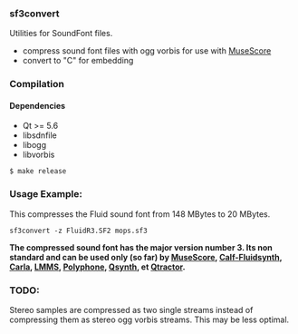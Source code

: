 ### sf3convert

Utilities for SoundFont files.

* compress sound font files with ogg vorbis for use with [MuseScore](http://musescore.org)
* convert to "C" for embedding


### Compilation

#### Dependencies

* Qt >= 5.6
* libsdnfile
* libogg
* libvorbis

```
$ make release
```

### Usage Example:

This compresses the Fluid sound font from 148 MBytes to 20 MBytes.

    sf3convert -z FluidR3.SF2 mops.sf3

**The compressed sound font has the major version number 3. Its non standard
and can be used only (so far) by [MuseScore](http://musescore.org), [Calf-Fluidsynth](http://calf-studio-gear.org/), [Carla](http://kxstudio.linuxaudio.org/Applications:Carla), [LMMS](https://lmms.io/), [Polyphone](https://www.polyphone-soundfonts.com/fr), [Qsynth](https://qsynth.sourceforge.io/), et [Qtractor](https://qtractor.sourceforge.io/).**


### TODO:
Stereo samples are compressed as two single streams instead of compressing
them as stereo ogg vorbis streams. This may be less optimal.
